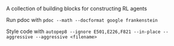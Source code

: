 A collection of building blocks for constructing RL agents

Run pdoc with `pdoc --math --docformat google frankenstein`

Style code with `autopep8 --ignore E501,E226,F821 --in-place --aggressive --aggressive <filename>`
